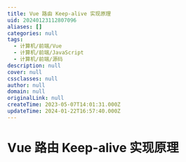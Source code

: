 ```yaml
---
title: Vue 路由 Keep-alive 实现原理
uid: 20240123112807096
aliases: []
categories: null
tags:
  - 计算机/前端/Vue
  - 计算机/前端/JavaScript
  - 计算机/前端/源码
description: null
cover: null
cssclasses: null
author: null
domain: null
originalLink: null
createTime: 2023-05-07T14:01:31.000Z
updateTime: 2024-01-22T16:57:40.000Z
---
```


# Vue 路由 Keep-alive 实现原理
